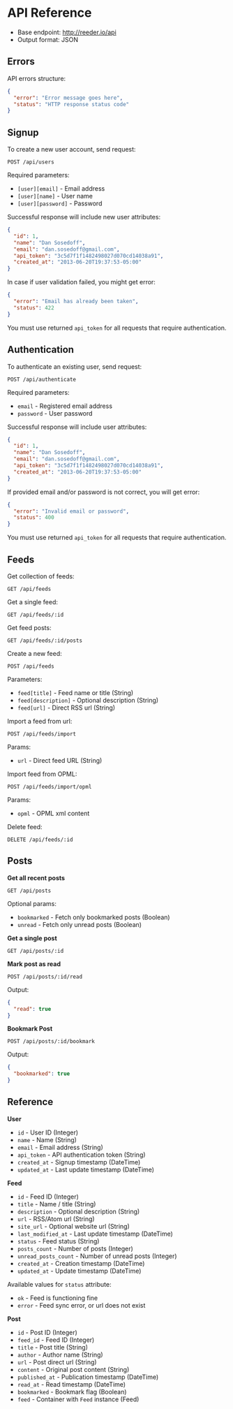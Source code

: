 # API Reference

- Base endpoint: http://reeder.io/api
- Output format: JSON

## Errors

API errors structure:

```json
{
  "error": "Error message goes here",
  "status": "HTTP response status code"
}
```

## Signup

To create a new user account, send request:

```
POST /api/users
```

Required parameters:

- `[user][email]` - Email address
- `[user][name]` - User name
- `[user][password]` - Password

Successful response will include new user attributes:

```json
{
  "id": 1,
  "name": "Dan Sosedoff",
  "email": "dan.sosedoff@gmail.com",
  "api_token": "3c5d7f1f1482498027d070cd14038a91",
  "created_at": "2013-06-20T19:37:53-05:00"
}
```

In case if user validation failed, you might get error:

```json
{
  "error": "Email has already been taken",
  "status": 422
}
```

You must use returned `api_token` for all requests that require authentication.

## Authentication

To authenticate an existing user, send request:

```
POST /api/authenticate
```

Required parameters:

- `email` - Registered email address
- `password` - User password

Successful response will include user attributes:

```json
{
  "id": 1,
  "name": "Dan Sosedoff",
  "email": "dan.sosedoff@gmail.com",
  "api_token": "3c5d7f1f1482498027d070cd14038a91",
  "created_at": "2013-06-20T19:37:53-05:00"
}
```

If provided email and/or password is not correct, you will get error:

```json
{
  "error": "Invalid email or password",
  "status": 400
}
```

You must use returned `api_token` for all requests that require authentication.

## Feeds

Get collection of feeds:

```
GET /api/feeds 
```

Get a single feed:

```
GET /api/feeds/:id
```

Get feed posts:

```
GET /api/feeds/:id/posts
```

Create a new feed:

```
POST /api/feeds
```

Parameters:

- `feed[title]` - Feed name or title (String)
- `feed[description]` - Optional description (String)
- `feed[url]` - Direct RSS url (String)

Import a feed from url:

```
POST /api/feeds/import
```

Params:

- `url` - Direct feed URL (String)

Import feed from OPML:

```
POST /api/feeds/import/opml
```

Params:

- `opml` - OPML xml content

Delete feed:

```
DELETE /api/feeds/:id
```

## Posts

**Get all recent posts**

```
GET /api/posts
```

Optional params:

- `bookmarked` - Fetch only bookmarked posts (Boolean)
- `unread` - Fetch only unread posts (Boolean)

**Get a single post**

```
GET /api/posts/:id
```

**Mark post as read**

```
POST /api/posts/:id/read
```

Output:

```json
{
  "read": true
}
```

**Bookmark Post**

```
POST /api/posts/:id/bookmark
```

Output:

```json
{
  "bookmarked": true
}
```

## Reference

**User**

- `id` - User ID (Integer)
- `name` - Name (String)
- `email` - Email address (String)
- `api_token` - API authentication token (String)
- `created_at` - Signup timestamp (DateTime)
- `updated_at` - Last update timestamp (DateTime)

**Feed**

- `id` - Feed ID (Integer)
- `title` - Name / title (String)
- `description` - Optional description (String)
- `url` - RSS/Atom url (String)
- `site_url` - Optional website url (String)
- `last_modified_at` - Last update timestamp (DateTime)
- `status` - Feed status (String)
- `posts_count` - Number of posts (Integer)
- `unread_posts_count` - Number of unread posts (Integer)
- `created_at` - Creation timestamp (DateTime)
- `updated_at` - Update timestamp (DateTime)

Available values for `status` attribute:

- `ok` - Feed is functioning fine
- `error` - Feed sync error, or url does not exist

**Post**

- `id` - Post ID (Integer)
- `feed_id` - Feed ID (Integer)
- `title` - Post title (String)
- `author` - Author name (String)
- `url` - Post direct url (String)
- `content` - Original post content (String)
- `published_at` - Publication timestamp (DateTime)
- `read_at` - Read timestamp (DateTime)
- `bookmarked` - Bookmark flag (Boolean)
- `feed` - Container with `Feed` instance (Feed)
